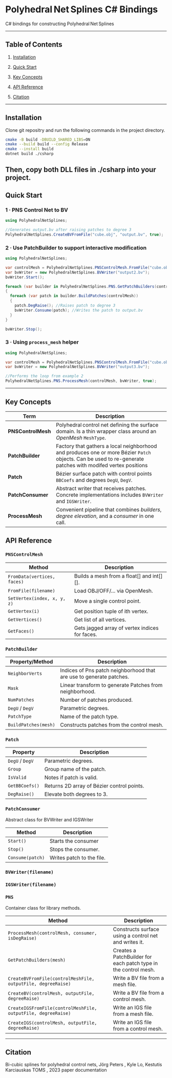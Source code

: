 # Polyhedral Net Splines C# Bindings

C# bindings for constructing Polyhedral Net Splines

---

## Table of Contents

1.  [Installation](#installation)

2.  [Quick Start](#quick-start)

3.  [Key Concepts](#key-concepts)

4.  [API Reference](#api-reference)

5.  [Citation](#citation)

---

## Installation

Clone git repositry and run the following commands in the project directory.
```bash
cmake -B build -DBUILD_SHARED_LIBS=ON
cmake --build build --config Release
cmake --install build
dotnet build ./csharp
```
Then, copy both DLL files in ./csharp into your project.
---

## Quick Start

### 1 · PNS Control Net to BV

```cs
using PolyhedralNetSplines;

//Generates output.bv after raising patches to degree 3
PolyhedralNetSplines.CreateBVFromFile("cube.obj", "output.bv", true);
```

### 2 · Use PatchBuilder to support interactive modification

```cs
using PolyhedralNetSplines;

var controlMesh = PolyhedralNetSplines.PNSControlMesh.FromFile("cube.obj");
var bvWriter = new PolyhedralNetSplines.BVWriter("output2.bv");
bvWriter.Start();

foreach (var builder in PolyhedralNetSplines.PNS.GetPatchBuilders(controlMesh))
{
  foreach (var patch in builder.BuildPatches(controlMesh))
  {
    patch.DegRaise(); //Raises patch to degree 3
    bvWriter.Consume(patch); //Writes the patch to output.bv
  }
}

bvWriter.Stop();
```

### 3 · Using `process_mesh` helper

```cs
using PolyhedralNetSplines;

var controlMesh = PolyhedralNetSplines.PNSControlMesh.FromFile("cube.obj");
var bvWriter = new PolyhedralNetSplines.BVWriter("output3.bv");

//Performs the loop from example 2
PolyhedralNetSplines.PNS.ProcessMesh(controlMesh, bvWriter, true);
```
---

## Key Concepts

| Term | Description |
|  -----------------  |  -----------------------------------------  |
|  **PNSControlMesh**  | Polyhedral control net defining the surface domain. Is a thin wrapper class around an *OpenMesh* `MeshType`. |
|  **PatchBuilder**  | Factory that gathers a local neighborhood and produces one or more Bézier `Patch` objects. Can be used to re-generate patches with modifed vertex positions |
|  **Patch**  | Bézier surface patch with control points `BBCoefs` and degrees `DegU`, `DegV`. |
|  **PatchConsumer**  | Abstract writer that receives patches. Concrete implementations includes `BVWriter` and `IGSWriter`. |
|  **ProcessMesh**  | Convenient pipeline that combines *builders*, *degree elevation*, and a *consumer* in one call. |

  

## API Reference

###  `PNSControlMesh`

|  Method                       |  Description                                     |
|  ---------------------------  |  ----------------------------------------------  |
|  `FromData(vertices, faces)`  |  Builds a mesh from a float[] and int[][].       |
|  `FromFile(filename)`         |  Load OBJ/OFF/… via OpenMesh.                    |
|  `SetVertex(index, x, y, z)`  |  Move a single control point.                    |
|  `GetVertex(i)`               |  Get position tuple of ith vertex.               |
|  `GetVertices()`              |  Get list of all vertices.                       |
|  `GetFaces()`                 |  Gets jagged array of vertex indices for faces.  |



###  `PatchBuilder`

|  Property/Method       |  Description                                                          |
|  --------------------  |  -------------------------------------------------------------------  |
|  `NeighborVerts`       |  Indices of Pns patch neighborhood that are use to generate patches.  |
|  `Mask`                |  Linear transform to generate Patches from neighborhood.              |
|  `NumPatches`          |  Number of patches produced.                                          |
|  `DegU` / `DegV`       |  Parametric degrees.                                                  |
|  `PatchType`           |  Name of the patch type.                                              |
|  `BuildPatches(mesh)`  |  Constructs patches from the control mesh.                            |



###  `Patch`

|  Property         |  Description                                 |
|  ---------------  |  ------------------------------------------  |
|  `DegU` / `DegV`  |  Parametric degrees.                         |
|  `Group`          |  Group name of the patch.                    |
|  `IsValid`        |  Notes if patch is valid.                    |
|  `GetBBCoefs()`   |  Returns 2D array of Bézier control points.  |
|  `DegRaise()`     |  Elevate both degrees to 3.                  |

  

###  `PatchConsumer`
Abstract class for BVWriter and IGSWriter

|  Method            | Description                 |
|  ----------------  |  -------------------------  |
|  `Start()`         |  Starts the consumer        |
|  `Stop()`          |  Stops the consumer.        |
|  `Consume(patch)`  |  Writes patch to the file.  |

### `BVWriter(filename)`
### `IGSWriter(filename)`


### `PNS`
Container class for library methods.

|  Method                                                         |  Description                                                      |
|  -------------------------------------------------------------  |  ---------------------------------------------------------------  |
|  `ProcessMesh(controlMesh, consumer, isDegRaise)`               |  Constructs surface using a control net and writes it.            |
|  `GetPatchBuilders(mesh)`                                       |  Creates a PatchBuilder for each patch type in the control mesh.  |
|  `CreateBVFromFile(controlMeshFile, outputFile, degreeRaise)`   |  Write a BV file from a mesh file.                                |
|  `CreateBV(controlMesh, outputFile, degreeRaise)`               |  Write a BV file from a control mesh.                             |
|  `CreateIGSFromFile(controlMeshFile, outputFile, degreeRaise)`  |  Write an IGS file from a mesh file.                              |
|  `CreateIGS(controlMesh, outputFile, degreeRaise)`              |  Write an IGS file from a control mesh.                           |

---

## Citation

Bi-cubic splines for polyhedral control nets, Jörg Peters , Kyle Lo, Kestutis Karciauskas TOMS , 2023 paper documentation